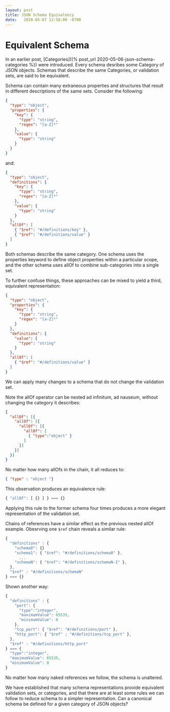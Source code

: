 ```yaml
---
layout: post
title: JSON Schema Equivalency
date:   2020-05-07 12:58:00 -0700
---
```


# Equivalent Schema

In an earlier post, [Categories]({% post_url 2020-05-06-json-schema-categories %}) were
introduced. Every schema desribes some Category of JSON objects. Schemas that
describe the same Categories, or validation sets, are said to be equivalent.

Schema can contain many extraneous properties and structures that result in different descriptions of the same sets. Consider the following:
```json
{
  "type": "object",
  "properties": {
    "key": {
      "type": "string",
      "regex": "[a-Z]*"
    },
    "value": {
      "type": "string"
    }
  }
}
```
and:
```json
{
  "type": "object",
  "definitions": {
    "key": {
      "type": "string",
      "regex": "[a-Z]*"
    },
    "value": {
      "type": "string"
    }
  },
  "allOf": [
    { "$ref": "#/definitions/key" },
    { "$ref": "#/definitions/value" }    
  ]
}
```
Both schemas describe the same category. One schema uses the properties keyword to define object properties within a particular scope, and the other schema uses allOf to combine sub-categories into a single set.

To further confuse things, these approaches can be mixed to yield a third, equivalent representation:
```json
{
  "type": "object",
  "properties": {
    "key": {
      "type": "string",
      "regex": "[a-Z]*"
    }    
  },
  "definitions": {
    "value": {
      "type": "string"
    }
  },
  "allOf": [
    { "$ref": "#/definitions/value" }      
  ]
}
```
We can apply many changes to a schema that do not change the validation set.

Note the allOf operator can be nested ad infinitum, ad nauseum, without changing
the category it describes:
```json
{
  "allOf": [{
    "allOf": [{
      "allOf": [{
        "allOf": [
          { "type":"object" }
        ]
      }]
    }]
  }]
}
```
No matter how many allOfs in the chain, it all reduces to:
```json
{ "type" : "object "}
```

This observation produces an equivalence rule:
```javascript
{ "allOf": [ {} ] } === {}
```
Applying this rule to the former schema four times produces a more elegant
representation of the validation set.

Chains of references have a similar effect as the previous nested allOf example.
Obesrving one `$ref` chain reveals a similar rule:
```javascript
{
  "definitions" : {
    "schema0": {}  
    "schema1": { "$ref": "#/definitions/schema0" },
      ...
    "schemaN": { "$ref": "#/definitions/schemaN-1" },
  },
  "$ref" : "#/definitions/schemaN"  
} === {}
```
Shown another way:
```javascript
{
  "definitions" : {
    "port": {
      "type":"integer",
      "maximumValue": 65535,
      "minimumValue": 0
    },
    "tcp_port": { "$ref": "#/definitions/port" },
    "http_port": { "$ref" ; "#/definitions/tcp_port" },
  },
  "$ref" : "#/definitions/http_port"  
} === {
  "type":"integer",
  "maximumValue": 65535,
  "minimumValue": 0
}
```
No matter how many naked references we follow, the schema is unaltered.

We have established that many schema representations provide equivalent
validation sets, or categories, and that there are at least some rules we can
follow to reduce schema to a simpler representation. Can a canonical schema be
defined for a given category of JSON objects?
